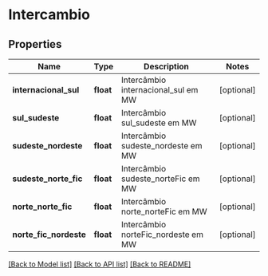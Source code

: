 # Intercambio

## Properties
Name | Type | Description | Notes
------------ | ------------- | ------------- | -------------
**internacional_sul** | **float** | Intercâmbio internacional_sul em MW | [optional] 
**sul_sudeste** | **float** | Intercâmbio sul_sudeste em MW | [optional] 
**sudeste_nordeste** | **float** | Intercâmbio sudeste_nordeste em MW | [optional] 
**sudeste_norte_fic** | **float** | Intercâmbio sudeste_norteFic em MW | [optional] 
**norte_norte_fic** | **float** | Intercâmbio norte_norteFic em MW | [optional] 
**norte_fic_nordeste** | **float** | Intercâmbio norteFic_nordeste em MW | [optional] 

[[Back to Model list]](../README.md#documentation-for-models) [[Back to API list]](../README.md#documentation-for-api-endpoints) [[Back to README]](../README.md)

